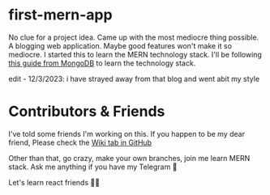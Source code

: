 # first-mern-app

No clue for a project idea. Came up with the most mediocre thing possible. A blogging web application. Maybe good features won't make it so mediocre. I started this to learn the MERN technology stack. I'll be following [this guide from MongoDB](https://www.mongodb.com/languages/mern-stack-tutorial) to learn the technology stack.

edit - 12/3/2023:
i have strayed away from that blog and went abit my style

# Contributors & Friends

I've told some friends I'm working on this. If you happen to be my dear friend, Please check the [Wiki tab in GitHub](https://github.com/leicester70/first-mern-app/wiki)

Other than that, go crazy, make your own branches, join me learn MERN stack. Ask me anything if you have my Telegram 📮

Let's learn react friends 👊🏻
